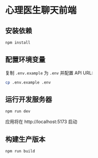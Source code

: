# 心理医生聊天前端

## 安装依赖

```bash
npm install
```

## 配置环境变量

复制 `.env.example` 为 `.env` 并配置 API URL:

```bash
cp .env.example .env
```

## 运行开发服务器

```bash
npm run dev
```

应用将在 http://localhost:5173 启动

## 构建生产版本

```bash
npm run build
```
